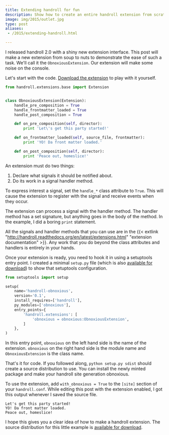 ```yaml
---
title: Extending handroll for fun
description: Show how to create an entire handroll extension from scratch
image: img/2015/outlet.jpg
type: post
aliases:
 - /2015/extending-handroll.html

---
```

I released handroll 2.0 with a shiny new extension interface.
This post will make a new extension from soup to nuts
to demonstrate the ease of such a task.
We'll call it the `ObnoxiousExtension`.
Our extension will make some noise on the console.

Let's start with the code.
[Download the extension](/2015/obnoxious.py)
to play with it yourself.

```python
from handroll.extensions.base import Extension


class ObnoxiousExtension(Extension):
    handle_pre_composition = True
    handle_frontmatter_loaded = True
    handle_post_composition = True

    def on_pre_composition(self, director):
        print 'Let\'s get this party started!'

    def on_frontmatter_loaded(self, source_file, frontmatter):
        print 'YO! Da front matter loaded.'

    def on_post_composition(self, director):
        print 'Peace out, homeslice!'
```

An extension must do two things:

1. Declare what signals it should be notified about.
2. Do its work in a signal handler method.

To express interest a signal,
set the `handle_*` class attribute to `True`.
This will cause the extension to register with the signal
and receive events when they occur.

The extension can process a signal with the handler method.
The handler method has a set signature,
but anything goes in the body of the method.
In the example,
I did a boring `print` statement.

All the signals and handler methods that you can use
are in the {{< extlink "http://handroll.readthedocs.org/en/latest/extensions.html" "extension documentation" >}}.
Any work that you do beyond the class attributes
and handlers is entirely in your hands.

Once your extension is ready,
you need to hook it in using a setuptools entry point.
I created a minimal `setup.py` file
(which is also [available for download](/2015/setup.py))
to show that setuptools configuration.

```python
from setuptools import setup

setup(
    name='handroll-obnoxious',
    version='0.1',
    install_requires=['handroll'],
    py_modules=['obnoxious'],
    entry_points={
        'handroll.extensions': [
            'obnoxious = obnoxious:ObnoxiousExtension',
        ]
    },
)
```

In this entry point,
`obnoxious` on the left hand side is the name of the extension.
`obnoxious` on the right hand side is the module name
and `ObnoxiousExtension` is the class name.

That's it for code.
If you followed along,
`python setup.py sdist` should create a source distribution to use.
You can install the newly minted package
and make your handroll site generation obnoxious.

To use the extension,
add `with_obnoxious = True`
to the `[site]` section of your `handroll.conf`.
While editing this post with the extension enabled,
I got this output
whenever I saved the source file.

```
Let's get this party started!
YO! Da front matter loaded.
Peace out, homeslice!
```

I hope this gives you a clear idea
of how to make a handroll extension.
The source distribution for this little example
is [available for download](/2015/handroll-obnoxious-0.1.tar.gz).
